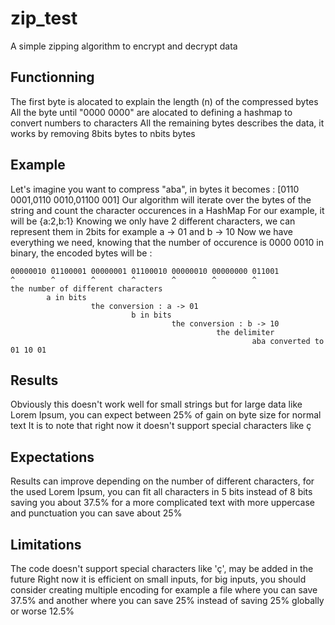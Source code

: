 # zip_test
A simple zipping algorithm to encrypt and decrypt data

## Functionning

The first byte is alocated to explain the length (n) of the compressed bytes
All the byte until "0000 0000" are alocated to defining a hashmap to convert numbers to characters
All the remaining bytes describes the data, it works by removing 8bits bytes to nbits bytes

## Example

Let's imagine you want to compress "aba", in bytes it becomes : [0110 0001,0110 0010,01100 001]
Our algorithm will iterate over the bytes of the string and count the character occurences in a HashMap
For our example, it will be {a:2,b:1}
Knowing we only have 2 different characters, we can represent them in 2bits for example a -> 01 and b -> 10
Now we have everything we need, knowing that the number of occurence is 0000 0010 in binary, 
the encoded bytes will be :
```plaintext
00000010 01100001 00000001 01100010 00000010 00000000 011001
^        ^        ^        ^        ^        ^        ^
the number of different characters
        a in bits
                  the conversion : a -> 01
                           b in bits
                                    the conversion : b -> 10
                                              the delimiter
                                                      aba converted to 01 10 01
```

## Results 

Obviously this doesn't work well for small strings but for large data like Lorem Ipsum, you can expect between 25% of gain on byte size for normal text
It is to note that right now it doesn't support special characters like ç

## Expectations

Results can improve depending on the number of different characters, for the used Lorem Ipsum, you can fit all characters in 5 bits instead of 8 bits saving you about 37.5% for a more complicated text with more uppercase and punctuation you can save about 25%

## Limitations

The code doesn't support special characters like 'ç', may be added in the future
Right now it is efficient on small inputs, for big inputs, you should consider creating multiple encoding for example a file where you can save 37.5% and another where you can save 25% instead of saving 25% globally or worse 12.5%
                                                       
